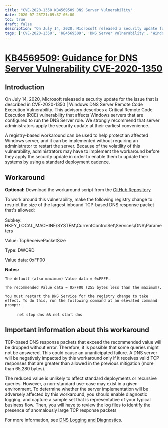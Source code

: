 ```yaml
---
title: "CVE-2020-1350 KB4569509 DNS Server Vulnerability"
date: 2020-07-25T21:09:37-05:00
toc: true
draft: false
description: "On July 14, 2020, Microsoft released a security update for the issue that is described in CVE-2020-1350 | Windows DNS Server Remote Code Execution Vulnerability. This advisory describes a Critical Remote Code Execution (RCE) vulnerability that affects Windows servers that are configured to run the DNS Server role. We strongly recommend that server administrators apply the security update at their earliest convenience."
tags: ['CVE-2020-1350', 'KB4569509', 'DNS Server Vulnerability', 'Windows Server', 'Powershell', 'Script']
---
```


# [KB4569509: Guidance for DNS Server Vulnerability CVE-2020-1350](https://support.microsoft.com/en-us/help/4569509/windows-dns-server-remote-code-execution-vulnerability)

## Introduction

On July 14, 2020, Microsoft released a security update for the issue that is described in CVE-2020-1350 | Windows DNS Server Remote Code Execution Vulnerability. This advisory describes a Critical Remote Code Execution (RCE) vulnerability that affects Windows servers that are configured to run the DNS Server role. We strongly recommend that server administrators apply the security update at their earliest convenience.

A registry-based workaround can be used to help protect an affected Windows server, and it can be implemented without requiring an administrator to restart the server. Because of the volatility of this vulnerability, administrators may have to implement the workaround before they apply the security update in order to enable them to update their systems by using a standard deployment cadence.


## Workaround

**Optional:** Download the workaround script from the [GitHub Repository](https://github.com/simeononsecurity/CVE-2020-1350-Fix)


To work around this vulnerability, make the following registry change to restrict the size of the largest inbound TCP-based DNS response packet that's allowed:

Subkey: HKEY_LOCAL_MACHINE\SYSTEM\CurrentControlSet\Services\DNS\Parameters 

Value: TcpReceivePacketSize 

Type: DWORD 

Value data: 0xFF00

**Notes:**

    The default (also maximum) Value data = 0xFFFF.
	
    The recommended Value data = 0xFF00 (255 bytes less than the maximum).
	
    You must restart the DNS Service for the registry change to take effect. To do this, run the following command at an elevated command prompt:

          ```net stop dns && net start dns```


## Important information about this workaround
TCP-based DNS response packets that exceed the recommended value will be dropped without error. Therefore, it is possible that some queries might not be answered. This could cause an unanticipated failure. A DNS server will be negatively impacted by this workaround only if it receives valid TCP responses that are greater than allowed in the previous mitigation (more than 65,280 bytes).

The reduced value is unlikely to affect standard deployments or recursive queries. However, a non-standard use-case may exist in a given environment. To determine whether the server implementation will be adversely affected by this workaround, you should enable diagnostic logging, and capture a sample set that is representative of your typical business flow. Then, you will have to review the log files to identify the presence of anomalously large TCP response packets

For more information, see [DNS Logging and Diagnostics](https://docs.microsoft.com/en-us/previous-versions/windows/it-pro/windows-server-2012-r2-and-2012/dn800669%28v=ws.11%29).